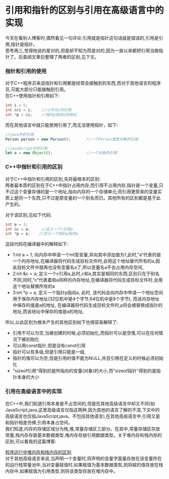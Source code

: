 # 引用和指针的区别与引用在高级语言中的实现

今天在看别人博客时,偶然看见一句评论:引用就是指针这句话就是错误的,引用是引用,指针是指针。  
思考再三,觉得他说的是对的,但是却不知为而是对的,因为一直以来都把引用当做指针了。后查阅文章后整理了两者的区别,见下文。

### 指针和引用的使用  

对于C++程序员来说指针和引用都是经常会接触到的东西,而对于其他语言的程序员,可能大部分只能接触到引用。  
在C++使用指针和引用如下:

``` c
int i = 5;
int &ri = i;    //ri作为i的引用
int *p = &i;    //指针p指向i的地址
```

而在其他语言中就只能使用引用了,而无法使用指针，如下:

``` javascript
//java中的引用
Person person = new Person();       //一个Person类型对象的引用

//JavaScript中的引用
let a = new Object();               //一个对象的引用
```

### C++中指针和引用的区别  

对于C++中指针和引用的区别,先将最根本的区别:  
两者最本质的区别在于C++中指针占用内存,而引用不占用内存,指针是一个变量,只不过这个变量存储的是一个地址,指向内存的一个存储单元;而引用更原来的变量实质上是同一个东西,只不过是原变量的一个别名而已。其他所有的区别都是基于此产生的。 

对于该区别,见如下代码:

``` c
int a = 1;
int &c = a;     //定义一个c引用a
int *p = a;    //定义一个指针p指向a
```

这段代码在编译器中的解释如下:
 * 1:int a = 1; 向内存中申请一个int型变量,并向其中添加值为1,此时,”a“代表的是一个内存地址,在编译器将代码生成目标文件时,会用这个地址替代所有的a,因此目标文件中就再也没有变量名a了,所以变量名a不会占用内存空间,
 * 2:int &c = a; 定义一个c引用a,此时,c和a,其实是相同的东西,区别只在于别名不同,同时,”c“代表着和a同样的内存地址,在编译器将代码生成目标文件时,会用这个地址替换所有的a
 * 3:int *p = a; 定义一个指针p指向a, 此时, 该代码会向内存中申请一个地址空间用于保存内存地址(32位机中是4个字节,64位机中是8个字节), 而该内存地址中保存的值是a的地址, 在编译器将代码生成目标文件时,p将会被替换成指针的地址,而该地址中保存的值是a的地址,

所以,以此区别为根本产生的其他区别如下也很容易解释了:
 * 引用不可以为空,当被创建的时候,必须初始化,而指针可以是空值,可以在任何情况下被初始化
 * 可以用const指针,但是没有const引用
 * 指针可以有多级,但是引用只能是一级,
 * 指针的值可以为空,但是引用的值不能为NULL,并且引用在定义的时候必须初始化
 * "sizeof引用"得到的是所指向的变量(对象)的大小,而"sizeof指针"得到的是指针本身的大小

### 引用在高级语言中的实现

在C++中,我们知道引用本身是不占空间的,但是在其他高级语言中却又不同(如JavaScript,java,这里高级语言仅指这两种,因为其他的语言了解的不深,下文中的高级语言也仅指JavaScript,java。不包括其他语言),在其他高级语言中,引用又是和指针相差仿佛,引用本身占空间。  
我们知道,内存的存储区域分为栈,堆,常量存储区三部分。在其中,常量存储区存放常量,栈内存存放基本数据类型,堆内存存放引用数据类型。关于堆内存和栈内存的区别,可以看我的这篇博客:
  
[程序运行中堆内存和栈内存的区别]("https://github.com/StrongDwarf/learning-notes/blob/master/时间分类/2018/11月/程序运行中堆内存与栈内存的区别.md")   
对于其他高级语言来说,当声明一个变量时,将声明的变量字面量存放在该变量所在的运行栈常量池中,当对变量赋值时,如果赋值为基本数据类型,则将赋的值存放在栈内存中,如果赋值为引用类型,则将该类型存放在堆内存中。 

